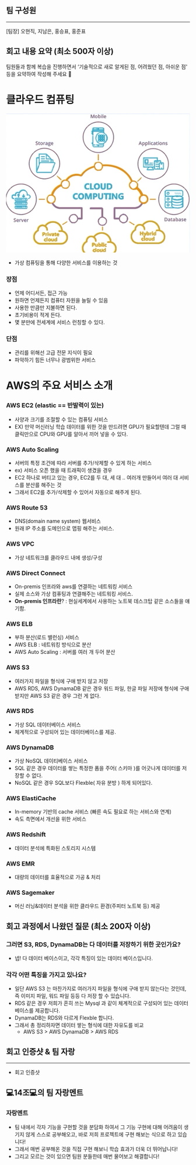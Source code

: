 ## 팀 구성원

---

[팀장] 오현직, 지남은, 홍승표, 홍준표

## 회고 내용 요약 (최소 500자 이상)
팀원들과 함께 복습을 진행하면서 ‘기술적으로 새로 알게된 점, 어려웠던 점, 아쉬운 점' 등을 요약하여 작성해 주세요 🙂

# 클라우드 컴퓨팅
![ex_screenshot](./img/Untitled.png)
- 가상 컴퓨팅을 통해 다양한 서비스를 이용하는 것

### 장점

- 언제 어디서든, 접근 가능
- 원하면 언제든지 컴퓨터 자원을 늘릴 수 있음
- 사용한 만큼만 지불하면 된다.
- 초기비용이 적게 든다.
- 몇 분만에 전세계에 서비스 런칭할 수 있다.

### 단점

- 관리를 위해선 고급 전문 지식이 필요
- 파악하기 힘든 너무나 광범위한 서비스

# AWS의 주요 서비스 소개

### AWS EC2 (elastic == 반발력이 있는)

- 사양과 크기를 조절할 수 있는 컴퓨팅 서비스
- EX) 만약 머신러닝 학습 데이터를 위한 것을 만드려면 GPU가 필요할텐데 그럴 때 클릭만으로 CPU와 GPU를 알아서 끼어 넣을 수 있다.

### AWS Auto Scaling

- 서버의 특정 조건에 따라 서버를 추가/삭제할 수 있게 하는 서비스
- ex) 서비스 오픈 했을 때 트래픽이 생겼을 경우
- EC2 하나로 버티고 있는 경우, EC2를 두 대, 세 대 .. 여러개 만들어서 여러 대 서비스를 분산를 해주는 것
- 그래서 EC2를 추가/삭제할 수 있어서 자동으로 해주게 된다.

### AWS Route 53

- DNS(domain name system) 웹서비스
- 원래 IP 주소를 도메인으로 맵핑 해주는 서비스.

### AWS VPC

- 가상 네트워크를 클라우드 내에 생성/구성

### AWS Direct Connect

- On-premis 인프라와 aws를 연결하는 네트워킹 서비스
- 실제 소스와 가상 컴퓨팅과 연결해주는 네트워킹 서비스.
- **On-premis 인프라란**? : 현실세계에서 사용하는 노트북 데스크탑 같은 소스들을 얘기함.

### AWS ELB

- 부하 분산(로드 밸런싱) 서비스
- AWS ELB : 네트워킹 방식으로 분산
- AWS Auto Scaling : 서버를 여러 개 두어 분산

### AWS S3

- 여러가지 파일을 형식에 구애 받지 않고 저장
- AWS RDS, AWS DynamaDB 같은 경우 워드 파일, 한글 파일 저장에 형식에 구애 받지만 AWS S3 같은 경우 그런 게 없다.

### AWS RDS

- 가상 SQL 데이터베이스 서비스
- 체계적으로 구성되어 있는 데이터베이스를 제공.

### AWS DynamaDB

- 가상 NoSQL 데이티베이스 서비스
- SQL 같은 경우 데이터를 쌓는 특정한 폼을 주어( 스키마 )를 어긋나게 데이터를 저장할 수 없다.
- NoSQL 같은 경우 SQL보다 Flexble( 자유 분방 ) 하게 되어있다.

### AWS ElastiCache

- In-memory 기반의 cache 서비스 (빠른 속도 필요로 하는 서비스와 연계)
- 속도 측면에서 개선을 위한 서비스

### AWS Redshift

- 데이터 분석에 특화된 스토리지 시스템

### AWS EMR

- 대량의 데이터를 효율적으로 가공 & 처리

### AWS Sagemaker

- 머신 러닝&데이터 분석을 위한 클라우드 환경(주피터 노트북 등) 제공

## 회고 과정에서 나왔던 질문 (최소 200자 이상)

### 그러면 S3, RDS, DynamaDB는 다 데이터를 저장하기 위한 곳인가요?
- 넵! 다 데이터 베이스이고, 각각 특징이 있는 데이터 베이스입니다.

### 각각 어떤 특징을 가지고 있나요?
- 일단 AWS S3 는 마찬가지로 여러가지 파일을 형식에 구애 받지 않는다는 것인데, 즉 이미지 파일, 워드 파일 등등 다 저장 할 수 있습니다.
- RDS 같은 경우 저희가 흔히 쓰는 Mysql 과 같이 체계적으로 구성되어 있는 데이터베이스를 제공합니다.
- DynamaDB는 RDS와 다르게 Flexble 합니다.
- 그래서 총 정리하자면 데이터 쌓는 형식에 대한 자유도를 비교
  - AWS S3 > AWS DynamaDB > AWS RDS

## 회고 인증샷 & 팀 자랑

---

- 회고 인증샷



## 💻14조💻의 팀 자랑멘트

### 자랑멘트
- 팀 내에서 각자 기능을 구현할 것을 분담화 하여서 그 기능 구현에 대해 어려움이 생기지 않게 스스로 공부해오고, 바로 저희 프로젝트에 구현 해보는 식으로 하고 있습니다!
- 그래서 매번 공부해온 것을 직접 구현 해보니 학습 효과가 더욱 더 뛰어납니다!
- 그리고 모르는 것이 있으면 팀원 분들한테 매번 물어보고 해결합니다!
